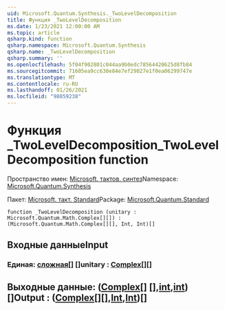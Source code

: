 ```yaml
---
uid: Microsoft.Quantum.Synthesis._TwoLevelDecomposition
title: Функция _TwoLevelDecomposition
ms.date: 1/23/2021 12:00:00 AM
ms.topic: article
qsharp.kind: function
qsharp.namespace: Microsoft.Quantum.Synthesis
qsharp.name: _TwoLevelDecomposition
qsharp.summary: ''
ms.openlocfilehash: 5f04f902801c044aa9b0edc78564420625d8fb84
ms.sourcegitcommit: 71605ea9cc630e84e7ef29027e1f0ea06299747e
ms.translationtype: MT
ms.contentlocale: ru-RU
ms.lasthandoff: 01/26/2021
ms.locfileid: "98859238"
---
```

# <a name="_twoleveldecomposition-function"></a><span data-ttu-id="633bd-102">Функция _TwoLevelDecomposition</span><span class="sxs-lookup"><span data-stu-id="633bd-102">_TwoLevelDecomposition function</span></span>

<span data-ttu-id="633bd-103">Пространство имен: [Microsoft. тактов. синтез](xref:Microsoft.Quantum.Synthesis)</span><span class="sxs-lookup"><span data-stu-id="633bd-103">Namespace: [Microsoft.Quantum.Synthesis](xref:Microsoft.Quantum.Synthesis)</span></span>

<span data-ttu-id="633bd-104">Пакет: [Microsoft. такт. Standard](https://nuget.org/packages/Microsoft.Quantum.Standard)</span><span class="sxs-lookup"><span data-stu-id="633bd-104">Package: [Microsoft.Quantum.Standard](https://nuget.org/packages/Microsoft.Quantum.Standard)</span></span>




```qsharp
function _TwoLevelDecomposition (unitary : Microsoft.Quantum.Math.Complex[][]) : (Microsoft.Quantum.Math.Complex[][], Int, Int)[]
```


## <a name="input"></a><span data-ttu-id="633bd-105">Входные данные</span><span class="sxs-lookup"><span data-stu-id="633bd-105">Input</span></span>

### <a name="unitary--complex"></a><span data-ttu-id="633bd-106">Единая: [сложная](xref:Microsoft.Quantum.Math.Complex)[] []</span><span class="sxs-lookup"><span data-stu-id="633bd-106">unitary : [Complex](xref:Microsoft.Quantum.Math.Complex)[][]</span></span>





## <a name="output--complexintint"></a><span data-ttu-id="633bd-107">Выходные данные: ([Complex](xref:Microsoft.Quantum.Math.Complex)[] [],[int](xref:microsoft.quantum.lang-ref.int),[int](xref:microsoft.quantum.lang-ref.int)) []</span><span class="sxs-lookup"><span data-stu-id="633bd-107">Output : ([Complex](xref:Microsoft.Quantum.Math.Complex)[][],[Int](xref:microsoft.quantum.lang-ref.int),[Int](xref:microsoft.quantum.lang-ref.int))[]</span></span>

